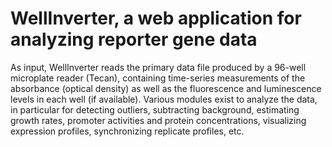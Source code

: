 # WellInverter, a web application for analyzing reporter gene data

As input, WellInverter reads the primary data file produced by a 96-well microplate reader (Tecan), containing time-series measurements of the absorbance (optical density) as well as the fluorescence and luminescence levels in each well (if available). Various modules exist to analyze the data, in particular for detecting outliers, subtracting background, estimating growth rates, promoter activities and protein concentrations, visualizing expression profiles, synchronizing replicate profiles, etc.
